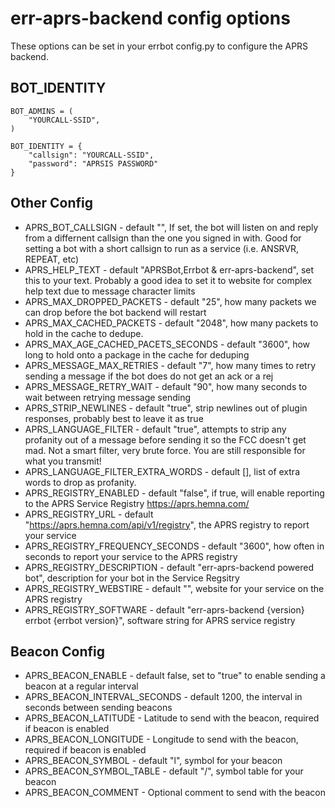 # err-aprs-backend config options

These options can be set in your errbot config.py to configure the APRS backend.

## BOT_IDENTITY

```
BOT_ADMINS = (
    "YOURCALL-SSID",
)

BOT_IDENTITY = {
    "callsign": "YOURCALL-SSID",
    "password": "APRSIS PASSWORD"
}
```

## Other Config

* APRS_BOT_CALLSIGN - default "", If set, the bot will listen on and reply from a differnent callsign than the one you signed in with. Good for setting a bot with a short callsign to run as a service (i.e. ANSRVR, REPEAT, etc)
* APRS_HELP_TEXT - default "APRSBot,Errbot & err-aprs-backend", set this to your text. Probably a good idea to set it to website for complex help text due to message character limits
* APRS_MAX_DROPPED_PACKETS - default "25", how many packets we can drop before the bot backend will restart
* APRS_MAX_CACHED_PACKETS - default "2048", how many packets to hold in the cache to dedupe.
* APRS_MAX_AGE_CACHED_PACETS_SECONDS - default "3600", how long to hold onto a package in the cache for deduping
* APRS_MESSAGE_MAX_RETRIES - default "7", how many times to retry sending a message if the bot does do not get an ack or a rej
* APRS_MESSAGE_RETRY_WAIT - default "90", how many seconds to wait between retrying message sending
* APRS_STRIP_NEWLINES - default "true", strip newlines out of plugin responses, probably best to leave it as true
* APRS_LANGUAGE_FILTER - default "true", attempts to strip any profanity out of a message before sending it so the FCC doesn't get mad. Not a smart filter, very brute force. You are still responsible for what you transmit!
* APRS_LANGUAGE_FILTER_EXTRA_WORDS - default [], list of extra words to drop as profanity.
* APRS_REGISTRY_ENABLED - default "false", if true, will enable reporting to the APRS Service Registry https://aprs.hemna.com/
* APRS_REGISTRY_URL - default "https://aprs.hemna.com/api/v1/registry", the APRS registry to report your service
* APRS_REGISTRY_FREQUENCY_SECONDS - default "3600", how often in seconds to report your service to the APRS registry
* APRS_REGISTRY_DESCRIPTION - default "err-aprs-backend powered bot", description for your bot in the Service Regsitry
* APRS_REGISTRY_WEBSTIRE - default "", website for your service on the APRS registry
* APRS_REGISTRY_SOFTWARE - default "err-aprs-backend {version} errbot {errbot version}", software string for APRS service registry

## Beacon Config

* APRS_BEACON_ENABLE - default false, set to "true" to enable sending a beacon at a regular interval
* APRS_BEACON_INTERVAL_SECONDS - default 1200, the interval in seconds between sending beacons
* APRS_BEACON_LATITUDE - Latitude to send with the beacon, required if beacon is enabled
* APRS_BEACON_LONGITUDE - Longitude to send with the beacon, required if beacon is enabled
* APRS_BEACON_SYMBOL - default "l", symbol for your beacon
* APRS_BEACON_SYMBOL_TABLE - default "/", symbol table for your beacon
* APRS_BEACON_COMMENT - Optional comment to send with the beacon
